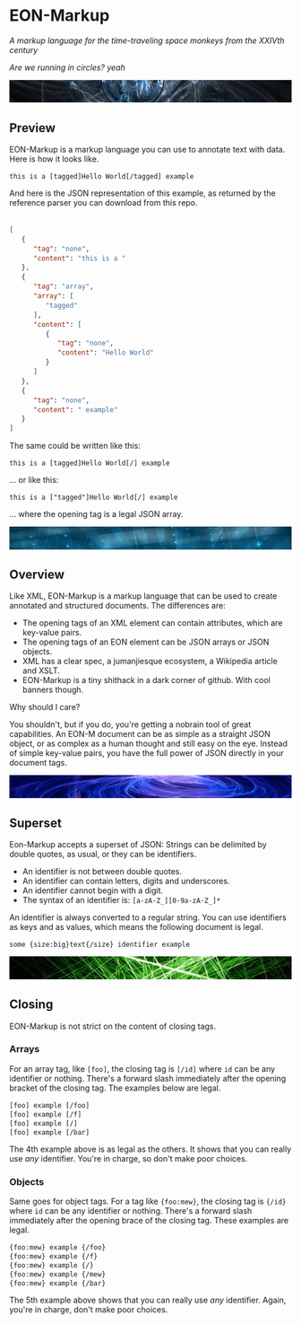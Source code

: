 # EON-Markup

_A markup language for the time-traveling space monkeys from the XXIVth century_

_Are we running in circles? yeah_

![Preview](https://github.com/botbreeder/eon-markup/raw/main/img/Sector0x00.png)

## Preview

EON-Markup is a markup language you can use to annotate text with data. Here is how it looks like.

```
this is a [tagged]Hello World[/tagged] example
```

And here is the JSON representation of this example, as returned by the reference parser you can download from this repo.

```JSON

[
   {
      "tag": "none",
      "content": "this is a "
   },
   {
      "tag": "array",
      "array": [
         "tagged"
      ],
      "content": [
         {
            "tag": "none",
            "content": "Hello World"
         }
      ]
   },
   {
      "tag": "none",
      "content": " example"
   }
]

```

The same could be written like this:

```
this is a [tagged]Hello World[/] example
```

... or like this:


```
this is a ["tagged"]Hello World[/] example
```

... where the opening tag is a legal JSON array.

![Overview](https://github.com/botbreeder/eon-markup/raw/main/img/Sector0x01.png)

## Overview

Like XML, EON-Markup is a markup language that can be used to create annotated and structured documents. The differences are:

- The opening tags of an XML element can contain attributes, which are key-value pairs.
- The opening tags of an EON element can be JSON arrays or JSON objects.
- XML has a clear spec, a jumanjiesque ecosystem, a Wikipedia article and XSLT.
- EON-Markup is a tiny shithack in a dark corner of github. With cool banners though.

Why should I care?

You shouldn't, but if you do, you're getting a nobrain tool of great capabilities. An EON-M document can be as simple as a straight JSON object, or as complex as a human thought and still easy on the eye. Instead of simple key-value pairs, you have the full power of JSON directly in your document tags.

![Overview](https://github.com/botbreeder/eon-markup/raw/main/img/Sector0x02.png)

## Superset

Eon-Markup accepts a superset of JSON: Strings can be delimited by double quotes, as usual, or they can be identifiers.

- An identifier is not between double quotes.
- An identifier can contain letters, digits and underscores.
- An identifier cannot begin with a digit.
- The syntax of an identifier is: `[a-zA-Z_][0-9a-zA-Z_]*`

An identifier is always converted to a regular string. You can use identifiers as keys and as values, which means the following document is legal.

```
some {size:big}text{/size} identifier example
```

![Closing](https://github.com/botbreeder/eon-markup/raw/main/img/Sector0x10.png)

## Closing

EON-Markup is not strict on the content of closing tags.

### Arrays

For an array tag, like `[foo]`, the closing tag is `[/id]` where `id` can be any identifier or nothing. There's a forward slash immediately after the opening bracket of the closing tag. The examples below are legal.

```
[foo] example [/foo]
[foo] example [/f]
[foo] example [/]
[foo] example [/bar]
```

The 4th example above is as legal as the others. It shows that you can really use _any_ identifier. You're in charge, so don't make poor choices.

### Objects

Same goes for object tags. For a tag like `{foo:mew}`, the closing tag is `{/id}` where `id` can be any identifier or nothing. There's a forward slash immediately after the opening brace of the closing tag. These examples are legal.

```
{foo:mew} example {/foo}
{foo:mew} example {/f}
{foo:mew} example {/}
{foo:mew} example {/mew}
{foo:mew} example {/bar}
```

The 5th example above shows that you can really use _any_ identifier. Again, you're in charge, don't make poor choices.





